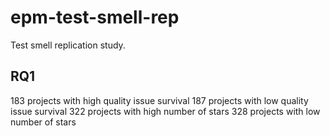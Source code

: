 # epm-test-smell-rep
Test smell replication study.


## RQ1

183 projects with high quality issue survival
187 projects with low quality issue survival
322 projects with high number of stars
328 projects with low number of stars

